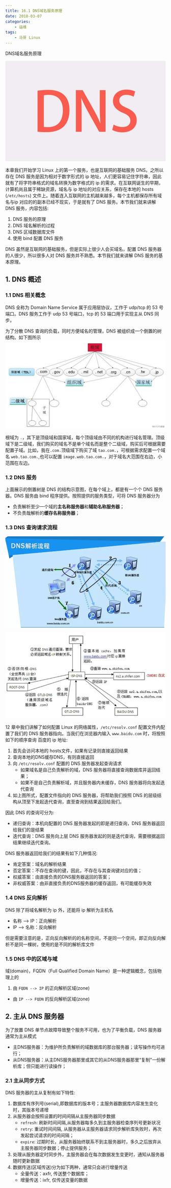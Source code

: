 ```yaml
---
title: 16.1 DNS域名服务原理
date: 2018-03-07
categories:
    - 运维
tags:
    - 马哥 Linux
---
```


DNS域名服务原理

![linux-mt](/images/linux_mt/dns_title.jpg)
<!-- more -->

本章我们开始学习 Linux 上的第一个服务，也是互联网的基础服务 DNS。之所以存在 DNS 服务是因为相对于数字形式的 ip 地址，人们更容易记住字符串，因此就有了将字符串格式的域名转换为数字格式的 ip 的需求。在互联网诞生的早期，计算机尚且属于稀缺资源，域名与 ip 地址的对应关系，保存在本地的 hosts (`/etc/hosts`) 文件上。随着连入互联网的主机越来越多，每个主机都保存所有域名与ip 对应的的副本已经不现实，于是就有了 DNS 服务。本节我们就来讲解 DNS 服务，内容包括:
1. DNS 服务的原理
2. DNS 域名解析的过程
3. DNS 区域数据库文件
4. 使用 bind 配置 DNS 服务

DNS 虽然是互联网的基础服务，但是实际上很少人会买域名，配置 DNS 服务器的人很少，所以很多人对 DNS 服务并不熟悉。本节我们就来讲解 DNS 服务的基本原理。

## 1. DNS 概述
### 1.1 DNS 相关概念
DNS 全称为 Domain Name Service 属于应用层协议，工作于 udp/tcp 的 53 号端口。DNS 服务工作于 udp 53 号端口，tcp 的 53 端口用于实现主从 DNS 同步。

为了分散 DNS 查询的负载，同时方便域名的管理，DNS 被组织成一个倒置的树结构。如下图所示
![DNS](/images/linux_mt/dns_level.jpg)

根域为 `.`，其下是顶级域和国家域，每个顶级域由不同的机构进行域名管理。顶级域下是二级域，我们购买的域名不是单个域名而是整个二级域，购买后可根据需要配置子域。比如，我在`.com.`顶级域下购买了域 `tao.com.`，可根据需求配置一个域名 `web.tao.com.`,也可以配置 `image.web.tao.com.`，对于域名大范围在右边，小范围在左边。

### 1.2 DNS 服务
上面展示的倒置树是 DNS 的结构示意图，在每个域上，都是有一个个 DNS 服务器。DNS 服务由 bind 程序提供。按照提供的服务类型，可将 DNS 服务器分为
- 负责解析至少一个域的**主名称服务器**和**辅助名称服务器**；
- 不负责哉解析的**缓存名称服务器**；

### 1.3 DNS 查询请求流程
![DNS_PARSE](/images/linux_mt/dns_parse1.jpg)

![DNS_PARSE](/images/linux_mt/dns_parse.jpg)

12 章中我们讲解了如何配置 Linux 的网络属性，`/etc/resolv.conf` 配置文件内配置了我们的 DNS 服务器指向。当我们在浏览器内输入 `www.baidu.com` 时，将按照如下的顺序查询 百度的 ip 地址:
1. 首先会访问本地的 hosts文件，如果有记录则直接返回结果
2. 查询本地的DNS缓存DNS，有则直接返回
3. 向 `/etc/resolv.conf` 配置的 DNS 服务器发起查询请求
	- 如果域名是自己负责解析的域，DNS 服务器将直接查询数据库并返回结果；
	- 如果不是自己负责解析域，并且服务器内未缓存，DNS 服务器将向发起迭代查询
4. 如上图所式，配置文件指向的 DNS 服务器，将帮助我们按照 DNS 的层级结构从顶至下发起迭代查询，直至查询到结果返回给我们。

因此 DNS 的查询可分为:
- 递归查询：本机向配置的 DNS 服务器发起的即是递归查询，DNS 服务器返回给我们的是结果
- 迭代查询：DNS 服务向上层 DNS 服务器发起的则是迭代查询，需要根据返回结果继续迭代查询。

DNS 服务器返回给我们的结果有如下几种情况:
- 肯定答案：域名的解析结果
- 否定答案：不存在查询的键，因此，不存在与其查询键对应的值；
- 权威答案：由直接负责的DNS服务器返回的答案；
- 非权威答案：由非直接负责的DNS服务器的缓存返回，有可能缓存失效


### 1.4 DNS 反向解析
DNS 除了将域名解析为 ip 外，还能将 ip 解析为主机名
- 名称 --> IP：正向解析
- IP --> 名称：反向解析

但是需要注意的是，正向反向解析的的名称空间，不是同一个空间，即正向反向解析不是同一棵树，使用的是不同的解析库文件

### 1.5 DNS 中的区域与域
域(domain)，FQDN（Full Qualified Domain Name）是一种逻辑概念，包括物理上的
1. 由 `FQDN --> IP` 的正向解析区域(zone)
- 由 `IP --> FQDN` 的反向解析区域(zone)


## 2. 主从 DNS 服务器
为了放置 DNS 单节点故障导致整个服务不可用，也为了平衡负载，DNS 服务器通常为主从模式
- 主DNS服务器：为维护所负责解析的域数据库的那台服务器；读写操作均可进行；
- 从DNS服务器：从主DNS服务器那里或其它的从DNS服务器那里“复制”一份解析库；但只能进行读操作；

### 2.1 主从同步方式
DNS 服务器的主从复制有如下特性:
1. 数据库有序列号(serial),即数据库的版本号；主服务器数据库内容发生变化时，其版本号递增
2. 从服务器会按照设置的时间间隔从主服务器同步数据
	- `refresh`: 刷新时间间隔,从服务器每多久到主服务器检查序列号更新状况
	- `retry`: 重试时间间隔, 从服务器从主服务器请求同步解析库失败时，再次发起尝试请求的时间间隔；
	- `expire`: 过期时长，从服务器始终联系不到主服务器时，多久之后放弃从主服务器同步数据；停止提供服务；
3. 处理从服务器定时同步外，主服务器会在每次数据发生变更时，通知从服务器随时更新数据
4. 数据传送(区域传送)分为如下两种，通常只会进行增量传送
	- 全量传送：axfr, 传送整个数据库；
	- 增量传送：ixfr, 仅传送变量的数据
